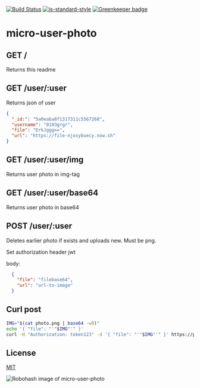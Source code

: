 [![Build Status](https://travis-ci.org/telemark/micro-user-photo.svg?branch=master)](https://travis-ci.org/telemark/micro-user-photo)
[![js-standard-style](https://img.shields.io/badge/code%20style-standard-brightgreen.svg?style=flat)](https://github.com/feross/standard)
[![Greenkeeper badge](https://badges.greenkeeper.io/telemark/micro-user-photo.svg)](https://greenkeeper.io/)

# micro-user-photo

## GET /

Returns this readme

## GET /user/:user

Returns json of user

```json
{
  "_id:": "5a0eaba8f1317311c5567268",
  "username": "0103grgr",
  "file": "ErkJggg==",
  "url": "https://file-njosybuecy.now.sh"
}
```

## GET /user/:user/img

Returns user photo in img-tag

## GET /user/:user/base64

Returns user photo in base64

## POST /user/:user

Deletes earlier photo if exists and uploads new. Must be png.

Set authorization header jwt

body:
```json
  {
    "file": "filebase64",
    "url": "url-to-image"
  }
```

## Curl post

```sh
IMG="$(cat photo.png | base64 -w0)"
echo '{ "file": "'"$IMG"'" }'
curl -H "Authorization: token123" -d '{ "file": "'"$IMG"'" }' https://photos.service.url/user/username
```

## License

[MIT](LICENSE)

![Robohash image of micro-user-photo](https://robots.kebabstudios.party/micro-user-photo.png "Robohash image of micro-user-photo")
